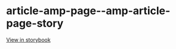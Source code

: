 # article-amp-page--amp-article-page-story

[View in storybook](https://raw.githack.com/Independent-Digital-News-and-Media-Ltd/standard-pwamp-sb/PR-345-sb/index.html?path=/story/article-amp-page--amp-article-page-story)
